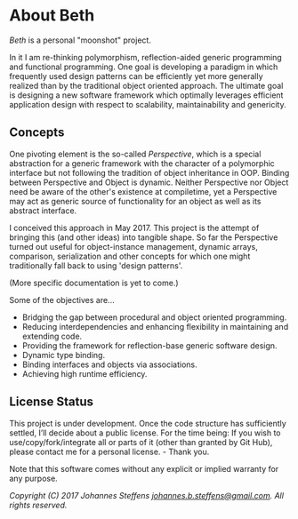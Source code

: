 # About Beth

*Beth* is a personal "moonshot" project.

In it I am re-thinking polymorphism, reflection-aided generic programming and functional programming. One goal is developing a paradigm in which frequently used design patterns can be efficiently yet more generally realized than by the traditional object oriented approach. The ultimate goal is designing a new software framework which optimally leverages efficient application design with respect to scalability, maintainability and genericity.

## Concepts

One pivoting element is the so-called *Perspective*, which is a special abstraction for a generic framework with the character of a polymorphic interface but not following the tradition of object inheritance in OOP. Binding between Perspective and Object is dynamic. Neither Perspective nor Object need be aware of the other's existence at compiletime, yet a Perspective may act as generic source of functionality for an object as well as its abstract interface.

I conceived this approach in May 2017. This project is the attempt of bringing this (and other ideas) into tangible shape. So far the Perspective turned out useful for object-instance management, dynamic arrays, comparison, serialization and other concepts for which one might traditionally fall back to using 'design patterns'.

(More specific documentation is yet to come.)

Some of the objectives are...
   * Bridging the gap between procedural and object oriented programming.
   * Reducing interdependencies and enhancing flexibility in maintaining and extending code.
   * Providing the framework for reflection-base generic software design.
   * Dynamic type binding.
   * Binding interfaces and objects via associations.
   * Achieving high runtime efficiency.

## License Status

This project is under development. Once the code structure has sufficiently settled, I’ll decide about a public license. 
For the time being: If you wish to use/copy/fork/integrate all or parts of it (other than granted by Git Hub), please contact me for a personal license. - Thank you.

Note that this software comes without any explicit or implied warranty for any purpose.

*Copyright (C) 2017 Johannes Steffens johannes.b.steffens@gmail.com. All rights reserved.*

